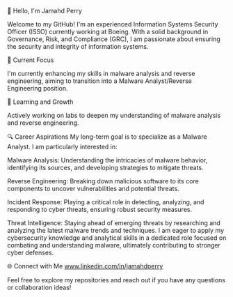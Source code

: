 👋 Hello, I'm Jamahd Perry

  Welcome to my GitHub! I'm an experienced Information Systems Security Officer (ISSO) currently working at Boeing. With a solid background in Governance, Risk, and Compliance (GRC), I am passionate about ensuring the security and integrity of information systems.


🎯 Current Focus

  I'm currently enhancing my skills in malware analysis and reverse engineering, aiming to transition into a Malware Analyst/Reverse Engineering position.

🌱 Learning and Growth

  Actively working on labs to deepen my understanding of malware analysis and reverse engineering.

🔍 Career Aspirations
My long-term goal is to specialize as a Malware Analyst. I am particularly interested in:

Malware Analysis: Understanding the intricacies of malware behavior, identifying its sources, and developing strategies to mitigate threats.

Reverse Engineering: Breaking down malicious software to its core components to uncover vulnerabilities and potential threats.

Incident Response: Playing a critical role in detecting, analyzing, and responding to cyber threats, ensuring robust security measures.

Threat Intelligence: Staying ahead of emerging threats by researching and analyzing the latest malware trends and techniques.
I am eager to apply my cybersecurity knowledge and analytical skills in a dedicated role focused on combating and understanding malware, ultimately contributing to stronger cyber defenses.

🌐 Connect with Me
www.linkedin.com/in/jamahdperry 

Feel free to explore my repositories and reach out if you have any questions or collaboration ideas!

<!---
JamahdPerry99/JamahdPerry99 is a ✨ special ✨ repository because its `README.md` (this file) appears on your GitHub profile.
You can click the Preview link to take a look at your changes.
--->
